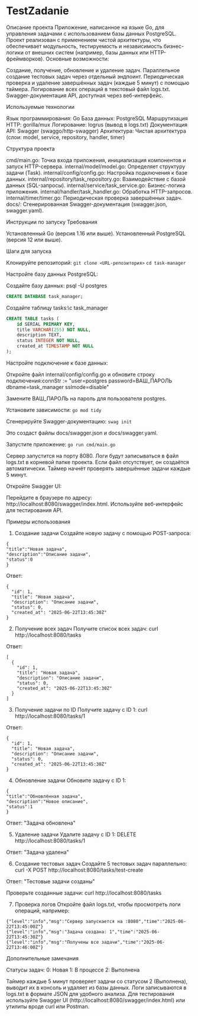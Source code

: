 ﻿# TestZadanie
Описание проекта
Приложение, написанное на языке Go, для управления задачами с использованием базы данных PostgreSQL. Проект реализован с применением чистой архитектуры, что обеспечивает модульность, тестируемость и независимость бизнес-логики от внешних систем (например, базы данных или HTTP-фреймворков). 
Основные возможности:

Создание, получение, обновление и удаление задач.
Параллельное создание тестовых задач через отдельный эндпоинт.
Периодическая проверка и удаление завершённых задач (каждые 5 минут) с помощью таймера.
Логирование всех операций в текстовый файл logs.txt.
Swagger-документация API, доступная через веб-интерфейс.

Используемые технологии

Язык программирования: Go
База данных: PostgreSQL
Маршрутизация HTTP: gorilla/mux
Логирование: logrus (вывод в logs.txt)
Документация API: Swagger (swaggo/http-swagger)
Архитектура: Чистая архитектура (слои: model, service, repository, handler, timer)

Структура проекта

cmd/main.go: Точка входа приложения, инициализация компонентов и запуск HTTP-сервера.
internal/model/model.go: Определяет структуру задачи (Task).
internal/config/config.go: Настройка подключения к базе данных.
internal/repository/task_repository.go: Взаимодействие с базой данных (SQL-запросы).
internal/service/task_service.go: Бизнес-логика приложения.
internal/handler/task_handler.go: Обработка HTTP-запросов.
internal/timer/timer.go: Периодическая проверка завершённых задач.
docs/: Сгенерированная Swagger-документация (swagger.json, swagger.yaml).

Инструкции по запуску
Требования

Установленный Go (версия 1.16 или выше).
Установленный PostgreSQL (версия 12 или выше).

Шаги для запуска

Клонируйте репозиторий:
```git clone <URL-репозитория>```
```cd task-manager```


Настройте базу данных PostgreSQL:

Создайте базу данных:
psql -U postgres
```SQL
CREATE DATABASE task_manager;
```


Создайте таблицу tasks:\c task_manager
```SQL
CREATE TABLE tasks (
    id SERIAL PRIMARY KEY,
    title VARCHAR(255) NOT NULL,
    description TEXT,
    status INTEGER NOT NULL,
    created_at TIMESTAMP NOT NULL
);
```




Настройте подключение к базе данных:

Откройте файл internal/config/config.go и обновите строку подключения:connStr := "user=postgres password=ВАШ_ПАРОЛЬ dbname=task_manager sslmode=disable"

Замените ВАШ_ПАРОЛЬ на пароль для пользователя postgres.


Установите зависимости:
```go mod tidy```


Сгенерируйте Swagger-документацию:
```swag init```

Это создаст файлы docs/swagger.json и docs/swagger.yaml.

Запустите приложение:
```go run cmd/main.go```


Сервер запустится на порту 8080.
Логи будут записываться в файл logs.txt в корневой папке проекта. Если файл отсутствует, он создаётся автоматически.
Таймер начнёт проверять завершённые задачи каждые 5 минут.


Откройте Swagger UI:

Перейдите в браузере по адресу: http://localhost:8080/swagger/index.html.
Используйте веб-интерфейс для тестирования API.



Примеры использования
1. Создание задачи
Создайте новую задачу с помощью POST-запроса:
```
{
"title":"Новая задача",
"description":"Описание задачи",
"status":0
}
```

Ответ:
```
{
  "id": 1,
  "title": "Новая задача",
  "description": "Описание задачи",
  "status": 0,
  "created_at": "2025-06-22T13:45:30Z"
}
```

2. Получение всех задач
Получите список всех задач:
curl http://localhost:8080/tasks

Ответ:
```
[
  {
    "id": 1,
    "title": "Новая задача",
    "description": "Описание задачи",
    "status": 0,
    "created_at": "2025-06-22T13:45:30Z"
  }
]
```
3. Получение задачи по ID
Получите задачу с ID 1:
curl http://localhost:8080/tasks/1

Ответ:
```
{
  "id": 1,
  "title": "Новая задача",
  "description": "Описание задачи",
  "status": 0,
  "created_at": "2025-06-22T13:45:30Z"
}
```

4. Обновление задачи
Обновите задачу с ID 1:
```
{
"title":"Обновлённая задача",
"description":"Новое описание",
"status":1
}
```

Ответ:
"Задача обновлена"

5. Удаление задачи
Удалите задачу с ID 1:
DELETE http://localhost:8080/tasks/1

Ответ:
"Задача удалена"

6. Создание тестовых задач
Создайте 5 тестовых задач параллельно:
curl -X POST http://localhost:8080/tasks/test-create

Ответ:
"Тестовые задачи созданы"

Проверьте созданные задачи:
curl http://localhost:8080/tasks

7. Проверка логов
Откройте файл logs.txt, чтобы просмотреть логи операций, например:
```
{"level":"info","msg":"Сервер запускается на :8080","time":"2025-06-22T13:45:00Z"}
{"level":"info","msg":"Задача создана: 1","time":"2025-06-22T13:45:30Z"}
{"level":"info","msg":"Получены все задачи","time":"2025-06-22T13:46:00Z"}
```
Дополнительные замечания

Статусы задач:
0: Новая
1: В процессе
2: Выполнена

Таймер каждые 5 минут проверяет задачи со статусом 2 (Выполнена), выводит их в консоль и удаляет из базы данных.
Логи записываются в logs.txt в формате JSON для удобного анализа.
Для тестирования используйте Swagger UI (http://localhost:8080/swagger/index.html) или утилиты вроде curl или Postman.

